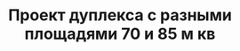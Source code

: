 ---
title: Проект дуплекса с разными площадями 70 и 85 м кв
description: Готовый проект таунхауса с разными площадями на две семьи, из кирпича, газобетона или пеноблока. Площадь секции&#58; 70 и 85 м.кв.

layout: project
permalink: /proekty/:path

featured:
weight: 1300

project-title: Дуплекс с разными площадями
project-catalog-title: Экономичный таунхаус
project-name: TD-70/85
tiny-description: Дуплекс с разными площадями

short-description: "Готовый проект компактного таунхауса эконом класса с разными площадями на две семьи, из кирпича, газобетона или пеноблока. Площадь секции&#58; 70 и 85 м.кв."

price-project: "90 000 р"
price-build: "от 3 000 000 р"


area: "70/85"

related:
- TD-85/105
- TD-105/125
- TD-75

params:
- name: "Площадь секции А/Б:"
  value: "70/85 м<sup>2</sup>"
- name: "Площадь 1-го этажа:"
  value: "37/45 м<sup>2</sup>"
- name: "Площадь 2-го этажа:"
  value: "33/40 м<sup>2</sup>"
- name: "Крыльцо, терраса"
  value: "21/21 м<sup>2</sup>"
- name: "Спальни"
  value: "2/2"
- name: "Санузлы"
  value: "2/2"
- name: "Габаритные размеры дома"
  value: "11.6 x 16.5м"
- name: "Высота 1-го этажа"
  value: "3.0м"
- name: "Высота 2-го этажа"
  value: "2.7м"
- name: "Фундамент"
  value: "Монолитный ж/б"
- name: "Конструкция стен"
  value: "Газобетон 400мм"
- name: "Перекрытия"
  value: "Монолитные ж/б"
- name: "Покрытие кровли"
  value: "Гибкая черепица"
- name: "Облицовка стен"
  value: "Клинкер, термососна"

options:
- name: "Зеркальный проект"
  value: "5 000 р"
- name: "Паспорт дома"
  value: "5 000 р"
- name: "Проект отопления"
  value: "30 000 р"
- name: "Водоснабжение, канализация"
  value: "30 000 р"
- name: "Проект электрики"
  value: "30 000 р"
- name: "Проект подвала"
  value: "30 000 р"
- name: "Замена материала стен"
  value: "20 000 р"
- name: "Изменение фундамента"
  value: "20 000 р"
- name: "Перепланировка (перегородки)"
  value: "5 000 р"
- name: "Дизайн интерьера"
  value: "120 000 р"
---
